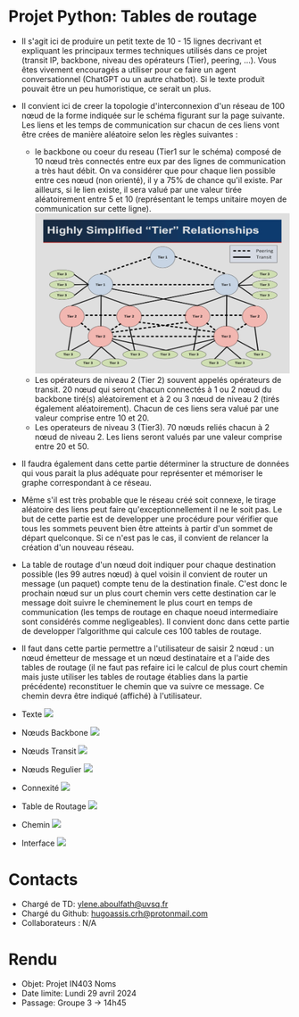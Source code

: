 
# Projet Python: Tables de routage

  - Il s'agit ici de produire un petit texte de 10 - 15 lignes decrivant et expliquant les principaux termes techniques utilisés dans ce projet (transit IP, backbone, niveau des opérateurs (Tier), peering, ...). Vous êtes vivement encouragés a utiliser pour ce faire un agent conversationnel (ChatGPT ou un autre chatbot). Si le texte produit pouvait être un peu humoristique, ce serait un plus.
  - Il convient ici de creer la topologie d'interconnexion d'un réseau de 100 nœud de la forme indiquée sur le schéma figurant sur la page suivante. Les liens et les temps de communication sur chacun de ces liens vont être crées de manière aléatoire selon les règles suivantes :
    - le backbone ou coeur du reseau (Tier1 sur le schéma) composé de 10 nœud très connectés entre eux par des lignes de communication a très haut débit. On va considérer que pour chaque lien possible entre ces nœud (non orienté), il y a 75% de chance qu'il existe. Par ailleurs, si le lien existe, il sera valué par une valeur tirée aléatoirement entre 5 et 10 (représentant le temps unitaire moyen de communication sur cette ligne).
    ![Figure1](embed/Figure%201.jpg)
    - Les opérateurs de niveau 2 (Tier 2) souvent appelés opérateurs de transit. 20 nœud qui seront chacun connectés à 1 ou 2 nœud du backbone tiré(s) aléatoirement et à 2 ou 3 nœud de niveau 2 (tirés également aléatoirement). Chacun de ces liens sera valué par une valeur comprise entre 10 et 20.
    - Les operateurs de niveau 3 (Tier3). 70 nœuds reliés chacun à 2 nœud de niveau 2. Les liens seront valués par une valeur comprise entre 20 et 50. 
  - Il faudra également dans cette partie déterminer la structure de données qui vous parait la plus adéquate pour représenter et mémoriser le graphe correspondant à ce réseau.
  - Même s'il est très probable que le réseau créé soit connexe, le tirage aléatoire des liens peut faire qu'exceptionnellement il ne le soit pas. Le but de cette partie est de developper une procédure pour vérifier que tous les sommets peuvent bien être atteints à partir d'un sommet de départ quelconque. Si ce n'est pas le cas, il convient de relancer la création d'un nouveau réseau.
  - La table de routage d'un nœud doit indiquer pour chaque destination possible (les 99 autres nœud) à quel voisin il convient de router un message (un paquet) compte tenu de la destination finale. C'est donc le prochain nœud sur un plus court chemin vers cette destination car le message doit suivre le cheminement le plus court en temps de communication (les temps de routage en chaque noeud intermediaire sont considérés comme negligeables). Il convient donc dans cette partie de developper l’algorithme qui calcule ces 100 tables de routage.
  - Il faut dans cette partie permettre a l'utilisateur de saisir 2 nœud : un nœud émetteur de message et un nœud destinataire et a l'aide des tables de routage (il ne faut pas refaire ici le calcul de plus court chemin mais juste utiliser les tables de routage établies dans la partie précédente) reconstituer le chemin que va suivre ce message. Ce chemin devra être indiqué (affiché) à l'utilisateur.

  - Texte ![](https://img.shields.io/badge/Status-todo-red)
  - Nœuds Backbone ![](https://img.shields.io/badge/Status-completed-green)
  - Nœuds Transit ![](https://img.shields.io/badge/Status-half_completed-yellow)
  - Nœuds Regulier ![](https://img.shields.io/badge/Status-todo-red)
  - Connexité ![](https://img.shields.io/badge/Status-todo-red)
  - Table de Routage ![](https://img.shields.io/badge/Status-todo-red)
  - Chemin ![](https://img.shields.io/badge/Status-todo-red)
  - Interface ![](https://img.shields.io/badge/Status-Optional-purple)

# Contacts
  - Chargé de TD: ylene.aboulfath@uvsq.fr
  - Chargé du Github: hugoassis.crh@protonmail.com
  - Collaborateurs : N/A

# Rendu
  - Objet: Projet IN403 Noms
  - Date limite: Lundi 29 avril 2024
  - Passage: Groupe 3 -> 14h45
